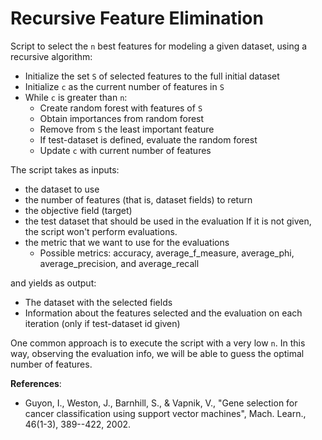 # Recursive Feature Elimination
Script to select the `n` best features for modeling a given dataset, 
using a recursive algorithm:



- Initialize the set `S` of selected features to the full initial 
dataset
- Initialize `c` as the current number of features in `S`
- While `c` is greater than `n`:
  - Create random forest with features of `S`
  - Obtain importances from random forest
  - Remove from `S` the least important feature
  - If test-dataset is defined, evaluate the random forest
  - Update `c` with current number of features

The script takes as inputs:
  - the dataset to use
  - the number of features (that is, dataset fields) to return
  - the objective field (target)
  - the test dataset that should be used in the evaluation 
    If it is not given, the script won't perform evaluations.
  - the metric that we want to use for the evaluations
    - Possible metrics: accuracy, average_f_measure, 
    average_phi, average_precision, and average_recall 

and yields as output:
- The dataset with the selected fields
- Information about the features selected and the evaluation on 
  each iteration (only if test-dataset id given)

One common approach is to execute the script with a very low `n`.
In this way, observing the evaluation info, we will be able to guess
the optimal number of features.

**References**:  
- Guyon, I., Weston, J., Barnhill, S., & Vapnik, V., 
"Gene selection for cancer classification using support vector machines", 
Mach. Learn., 46(1-3), 389--422, 2002.